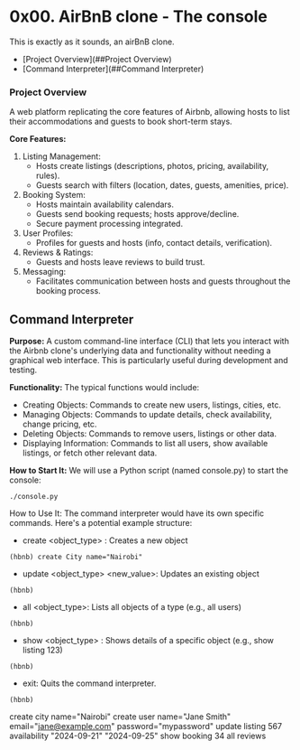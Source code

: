 # 0x00. AirBnB clone - The console  
This is exactly as it sounds, an airBnB clone.

* [Project Overview](##Project Overview)
* [Command Interpreter](##Command Interpreter)

### Project Overview 
A web platform replicating the core features of Airbnb, allowing hosts to list their accommodations and guests to
book short-term stays.

**Core Features:**  
1. Listing Management:
   + Hosts create listings (descriptions, photos, pricing, availability, rules).
   + Guests search with filters (location, dates, guests, amenities, price).
2. Booking System:
   + Hosts maintain availability calendars.
   + Guests send booking requests; hosts approve/decline.
   + Secure payment processing integrated.
3. User Profiles:
   + Profiles for guests and hosts (info, contact details, verification).
4. Reviews & Ratings:
   + Guests and hosts leave reviews to build trust.
5. Messaging:
   + Facilitates communication between hosts and guests throughout the booking process.

## Command Interpreter
**Purpose:**
A custom command-line interface (CLI) that lets you interact with the Airbnb clone's underlying data and functionality 
without needing a graphical web interface. This is particularly useful during development and testing.

**Functionality:**
The typical functions would include:  
+ Creating Objects: Commands to create new users, listings, cities, etc.
+ Managing Objects: Commands to update details, check availability, change pricing, etc.
+ Deleting Objects: Commands to remove users, listings or other data.
+ Displaying Information: Commands to list all users, show available listings, or fetch other relevant data.

**How to Start It:**
We will use a Python script (named console.py) to start the console:
```
./console.py
```

How to Use It:
The command interpreter would have its own specific commands. Here's a potential example structure:
+ create <object_type> <attributes>: Creates a new object
```
(hbnb) create City name="Nairobi"
```
+ update <object_type> <id> <attribute> <new_value>: Updates an existing object
```
(hbnb)
```
+ all <object_type>: Lists all objects of a type (e.g., all users)
```
(hbnb)
```
+ show <object_type> <id>: Shows details of a specific object (e.g., show listing 123)
```
(hbnb)
```
+ exit: Quits the command interpreter.
```
(hbnb)
```
create city name="Nairobi"
create user name="Jane Smith" email="jane@example.com" password="mypassword"
update listing 567 availability "2024-09-21" "2024-09-25"
show booking 34
all reviews

